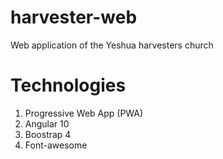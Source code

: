 # harvester-web
Web application of the Yeshua harvesters church

# Technologies
1. Progressive Web App (PWA)
2. Angular 10
3. Boostrap 4
4. Font-awesome
